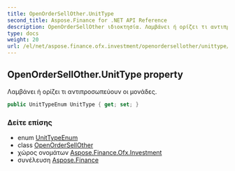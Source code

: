 ```yaml
---
title: OpenOrderSellOther.UnitType
second_title: Aspose.Finance for .NET API Reference
description: OpenOrderSellOther ιδιοκτησία. Λαμβάνει ή ορίζει τι αντιπροσωπεύουν οι μονάδες.
type: docs
weight: 20
url: /el/net/aspose.finance.ofx.investment/openordersellother/unittype/
---
```

## OpenOrderSellOther.UnitType property

Λαμβάνει ή ορίζει τι αντιπροσωπεύουν οι μονάδες.

```csharp
public UnitTypeEnum UnitType { get; set; }
```

### Δείτε επίσης

* enum [UnitTypeEnum](../../unittypeenum/)
* class [OpenOrderSellOther](../)
* χώρος ονομάτων [Aspose.Finance.Ofx.Investment](../../openordersellother/)
* συνέλευση [Aspose.Finance](../../../)


